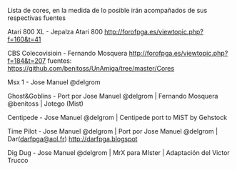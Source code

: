Lista de cores, en la medida de lo posible irán acompañados de sus respectivas fuentes

Atari 800 XL - Jepalza Atari 800 http://forofpga.es/viewtopic.php?f=160&t=41

CBS Colecovisioin - Fernando Mosquera http://forofpga.es/viewtopic.php?f=184&t=207 fuentes:   https://github.com/benitoss/UnAmiga/tree/master/Cores

Msx 1 - Jose Manuel @delgrom

Ghost&Goblins - Port por Jose Manuel @delgrom | Fernando Mosquera @benitoss | Jotego (Mist)

Centipede - Jose Manuel @delgrom | Centipede port to MiST by Gehstock

Time Pilot - Jose Manuel @delgrom | Port por Jose Manuel @delgrom | Dar(darfpga@aol.fr) http://darfpga.blogspot

Dig Dug - Jose Manuel @delgrom | MrX para MIster | Adaptación del Victor Trucco

